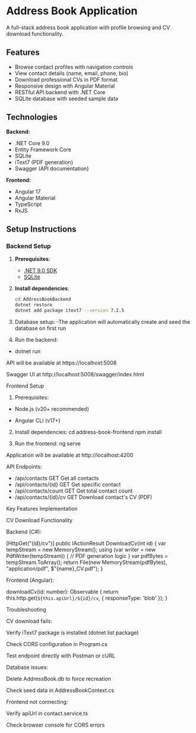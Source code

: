 # Address Book Application

A full-stack address book application with profile browsing and CV download functionality.

## Features

- Browse contact profiles with navigation controls
- View contact details (name, email, phone, bio)
- Download professional CVs in PDF format
- Responsive design with Angular Material
- RESTful API backend with .NET Core
- SQLite database with seeded sample data

## Technologies

**Backend:**
- .NET Core 9.0
- Entity Framework Core
- SQLite
- iText7 (PDF generation)
- Swagger (API documentation)

**Frontend:**
- Angular 17
- Angular Material
- TypeScript
- RxJS

## Setup Instructions

### Backend Setup

1. **Prerequisites**:
   - [.NET 9.0 SDK](https://dotnet.microsoft.com/download)
   - [SQLite](https://sqlite.org/download.html)

2. **Install dependencies**:
   ```bash
   cd AddressBookBackend
   dotnet restore
   dotnet add package itext7 --version 7.2.5

3. Database setup:
-The application will automatically create and seed the database on first run

4. Run the backend:
- dotnet run

API will be available at https://localhost:5008

Swagger UI at http://localhost:5008/swagger/index.html


Frontend Setup
1. Prerequisites:

- Node.js (v20+ recommended)

- Angular CLI (v17+)

2. Install dependencies:
cd address-book-frontend
npm install

3. Run the frontend:
 ng serve

 Application will be available at http://localhost:4200


API Endpoints:

- /api/contacts	GET	Get all contacts
- /api/contacts/{id}	GET	Get specific contact
- /api/contacts/count	GET	Get total contact count
- /api/contacts/{id}/cv	GET	Download contact's CV (PDF)

Key Features Implementation

CV Download Functionality

Backend (C#):

[HttpGet("{id}/cv")]
public IActionResult DownloadCv(int id)
{
    var tempStream = new MemoryStream();
    using (var writer = new PdfWriter(tempStream))
    {
        // PDF generation logic
    }
    var pdfBytes = tempStream.ToArray();
    return File(new MemoryStream(pdfBytes), "application/pdf", $"{name}_CV.pdf");
}

Frontend (Angular):

downloadCv(id: number): Observable<Blob> {
  return this.http.get(`${this.apiUrl}/${id}/cv`, {
    responseType: 'blob'
  });
}


Troubleshooting

CV download fails:

Verify iText7 package is installed (dotnet list package)

Check CORS configuration in Program.cs

Test endpoint directly with Postman or cURL

Database issues:

Delete AddressBook.db to force recreation

Check seed data in AddressBookContext.cs

Frontend not connecting:

Verify apiUrl in contact.service.ts

Check browser console for CORS errors

